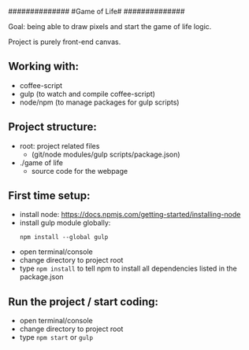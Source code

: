 ##############
#Game of Life#
##############

Goal: being able to draw pixels and start the game of life logic.

Project is purely front-end canvas.

Working with:
-------------
  - coffee-script
  - gulp (to watch and compile coffee-script)
  - node/npm (to manage packages for gulp scripts)

Project structure:
------------------
  - root: project related files
    - (git/node modules/gulp scripts/package.json)
  - ./game of life
    - source code for the webpage

First time setup:
-----------------
- install node: https://docs.npmjs.com/getting-started/installing-node
- install gulp module globally: 
    ```
    npm install --global gulp
    ```
- open terminal/console
- change directory to project root
- type ```npm install``` to tell npm to install all dependencies listed in the package.json

Run the project / start coding:
-------------------------------
- open terminal/console
- change directory to project root
- type ```npm start``` or ```gulp```
